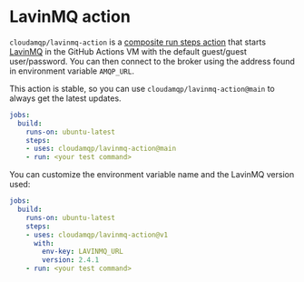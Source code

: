 # LavinMQ action

`cloudamqp/lavinmq-action` is a [composite run steps action] that starts [LavinMQ](https://lavinmq.com/) in the GitHub Actions VM with the default guest/guest user/password. You can then connect to the broker using the address found in environment variable `AMQP_URL`.

This action is stable, so you can use `cloudamqp/lavinmq-action@main` to always get the latest updates.

```yaml
jobs:
  build:
    runs-on: ubuntu-latest
    steps:
    - uses: cloudamqp/lavinmq-action@main
    - run: <your test command>
```

You can customize the environment variable name and the LavinMQ version used:

```yaml
jobs:
  build:
    runs-on: ubuntu-latest
    steps:
    - uses: cloudamqp/lavinmq-action@v1
      with:
        env-key: LAVINMQ_URL
        version: 2.4.1
    - run: <your test command>
```

[composite run steps action]: https://docs.github.com/en/free-pro-team@latest/actions/creating-actions/creating-a-composite-run-steps-action
